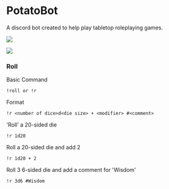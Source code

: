 # PotatoBot

A discord bot created to help play tabletop roleplaying games.

![](https://img.shields.io/github/release-pre/riccjohn/PotatoBot.svg?style=flat)

![](https://img.shields.io/github/last-commit/riccjohn/potatobot.svg?style=flat)

### Roll

Basic Command

```
!roll or !r
```

Format

```
!r <number of dice>d<die size> + <modifier> #<comment>
```

'Roll' a 20-sided die

```
!r 1d20
```

Roll a 20-sided die and add 2

```
!r 1d20 + 2
```

Roll 3 6-sided die and add a comment for 'Wisdom'

```
!r 3d6 #Wisdom
```
